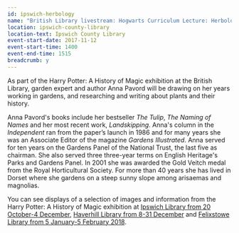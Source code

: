 ```yaml
---
id: ipswich-herbology
name: "British Library livestream: Hogwarts Curriculum Lecture: Herbology with Anna Pavord"
location: ipswich-county-library
location-text: Ipswich County Library
event-start-date: 2017-11-12
event-start-time: 1400
event-end-time: 1515
breadcrumb: y
---
```


As part of the Harry Potter: A History of Magic exhibition at the British Library, garden expert and author Anna Pavord will be drawing on her years working in gardens, and researching and writing about plants and their history.

Anna Pavord's books include her bestseller <cite>The Tulip</cite>, <cite>The Naming of Names</cite> and her most recent work, <cite>Landskipping</cite>. Anna's column in the <cite>Independent</cite> ran from the paper’s launch in 1986 and for many years she was an Associate Editor of the magazine <cite>Gardens Illustrated</cite>. Anna served for ten years on the Gardens Panel of the National Trust, the last five as chairman. She also served three three-year terms on English Heritage's Parks and Gardens Panel. In 2001 she was awarded the Gold Veitch medal from the Royal Horticultural Society. For more than 40 years she has lived in Dorset where she gardens on a steep sunny slope among arisaemas and magnolias.

You can see displays of a selection of images and information from the Harry Potter: A History of Magic exhibition at [Ipswich Library from 20 October-4 December](/events/ipswich-2017-10-20-history-of-magic/), [Haverhill Library from 8-31 December](/events/haverhill-2017-12-08-history-of-magic/) and [Felixstowe Library from 5 January-5 February 2018](/events/felixstowe-2018-01-05-history-of-magic/).
